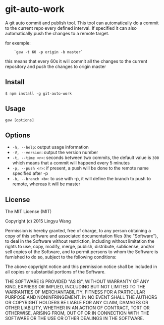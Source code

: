 # git-auto-work

A git auto commit and publish tool. This tool can automatically do a commit to the current repo every defined interval. 
If specified it can also automatically push the changes to a remote target.

for exemple:

        `gaw -t 60 -p origin -b master` 

this means that every 60s it will commit all the changes to the current repository and push the changes to origin master

## Install

```shell
$ npm install -g git-auto-work
```

## Usage

```shell
gaw [options]
```

## Options
* `-h, --help`: output usage information
* `-V, --version`: output the version number
* `-t, --time <n>`: seconds between two commits, the default value is `300` which means that a commit will happend every 5 minutes
* `-p, --push <r>`: if present, a push will be done to the remote name specified after -p
* `-b, --branch <b>`: to use with -p, it will define the branch to push to remote, whereas it will be master

## License

The MIT License (MIT)

Copyright (c) 2015 Lingyu Wang

Permission is hereby granted, free of charge, to any person obtaining a copy
of this software and associated documentation files (the "Software"), to deal
in the Software without restriction, including without limitation the rights
to use, copy, modify, merge, publish, distribute, sublicense, and/or sell
copies of the Software, and to permit persons to whom the Software is
furnished to do so, subject to the following conditions:

The above copyright notice and this permission notice shall be included in all
copies or substantial portions of the Software.

THE SOFTWARE IS PROVIDED "AS IS", WITHOUT WARRANTY OF ANY KIND, EXPRESS OR
IMPLIED, INCLUDING BUT NOT LIMITED TO THE WARRANTIES OF MERCHANTABILITY,
FITNESS FOR A PARTICULAR PURPOSE AND NONINFRINGEMENT. IN NO EVENT SHALL THE
AUTHORS OR COPYRIGHT HOLDERS BE LIABLE FOR ANY CLAIM, DAMAGES OR OTHER
LIABILITY, WHETHER IN AN ACTION OF CONTRACT, TORT OR OTHERWISE, ARISING FROM,
OUT OF OR IN CONNECTION WITH THE SOFTWARE OR THE USE OR OTHER DEALINGS IN THE
SOFTWARE.



    
       
      
